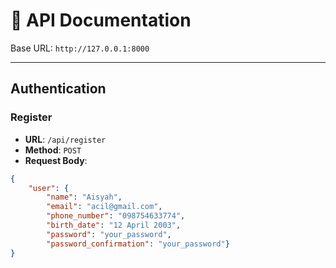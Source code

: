 # 📘 API Documentation

Base URL: `http://127.0.0.1:8000`

---

## Authentication

### Register
- **URL**: `/api/register`
- **Method**: `POST`
- **Request Body**:
```json
{
    "user": {
        "name": "Aisyah",
        "email": "acil@gmail.com",
        "phone_number": "098754633774",
        "birth_date": "12 April 2003",
        "password": "your_password",
        "password_confirmation": "your_password"}
}





